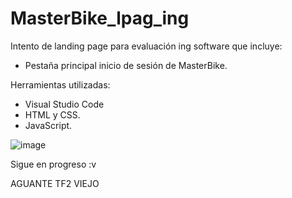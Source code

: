 # MasterBike_lpag_ing
Intento de landing page para evaluación ing software que incluye:

- Pestaña principal inicio de sesión de MasterBike.

Herramientas utilizadas:

- Visual Studio Code
- HTML y CSS.
- JavaScript.

![image](https://github.com/user-attachments/assets/2ac49675-0479-42e7-b202-2cd3070dce3c)

Sigue en progreso :v

AGUANTE TF2 VIEJO
